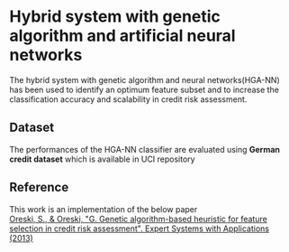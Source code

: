 # Hybrid system with genetic algorithm and artificial neural networks
The hybrid system with genetic algorithm and neural networks(HGA-NN) has been used to identify an optimum feature subset and to increase the classification accuracy and scalability in credit risk assessment.

## Dataset
The performances of the HGA-NN classifier are evaluated using **German credit dataset** which is available in UCI repository

## Reference
This work is an implementation of the below paper<br>[Oreski, S., & Oreski, "G. Genetic algorithm-based heuristic for feature selection in credit risk assessment". Expert Systems with Applications (2013)](http://dx.doi.org/10.1016/j.eswa.2013.09.004)
